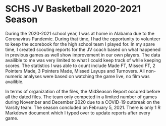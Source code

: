 # SCHS JV Basketball 2020-2021 Season

During the 2020-2021 school year, I was at home in Alabama due to the Coronavirus Pandemic. During that time, I had the opportunity to volunteer to keep the scorebook for the high school team I played for. In my spare time, I created scouting reports for the JV coach based on what happened in previous games as well show improvement in our own players. The data availible to me was very limited to what I could keep track of while keeping scores. The statistics I was able to count include Made FT, Missed FT, 2 Pointers Made, 3 Pointers Made, Missed Layups and Turnovers. All non-numeric analyses were based on watching the game live, no film was availible. 

In terms of organization of the files, the MidSeason Report occured before all the dated files. The team only competed in a limited number of games during November and December 2020 due to a COVID-19 outbreak on the Varsity team. The season concluded on February 5, 2021. There is only 1 R Markdown document which I typed over to update reports after every game.

